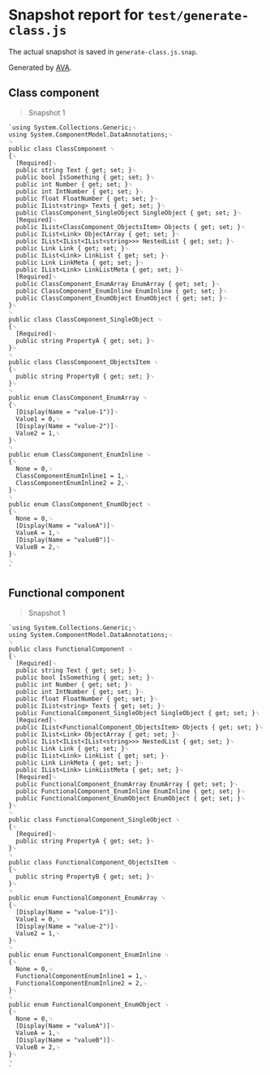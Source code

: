 # Snapshot report for `test/generate-class.js`

The actual snapshot is saved in `generate-class.js.snap`.

Generated by [AVA](https://ava.li).

## Class component

> Snapshot 1

    `using System.Collections.Generic;␊
    using System.ComponentModel.DataAnnotations;␊
    ␊
    public class ClassComponent ␊
    {␊
      [Required]␊
      public string Text { get; set; }␊
      public bool IsSomething { get; set; }␊
      public int Number { get; set; }␊
      public int IntNumber { get; set; }␊
      public float FloatNumber { get; set; }␊
      public IList<string> Texts { get; set; }␊
      public ClassComponent_SingleObject SingleObject { get; set; }␊
      [Required]␊
      public IList<ClassComponent_ObjectsItem> Objects { get; set; }␊
      public IList<Link> ObjectArray { get; set; }␊
      public IList<IList<IList<string>>> NestedList { get; set; }␊
      public Link Link { get; set; }␊
      public IList<Link> LinkList { get; set; }␊
      public Link LinkMeta { get; set; }␊
      public IList<Link> LinkListMeta { get; set; }␊
      [Required]␊
      public ClassComponent_EnumArray EnumArray { get; set; }␊
      public ClassComponent_EnumInline EnumInline { get; set; }␊
      public ClassComponent_EnumObject EnumObject { get; set; }␊
    }␊
    ␊
    public class ClassComponent_SingleObject ␊
    {␊
      [Required]␊
      public string PropertyA { get; set; }␊
    }␊
    ␊
    public class ClassComponent_ObjectsItem ␊
    {␊
      public string PropertyB { get; set; }␊
    }␊
    ␊
    public enum ClassComponent_EnumArray ␊
    {␊
      [Display(Name = "value-1")]␊
      Value1 = 0,␊
      [Display(Name = "value-2")]␊
      Value2 = 1,␊
    }␊
    ␊
    public enum ClassComponent_EnumInline ␊
    {␊
      None = 0,␊
      ClassComponentEnumInline1 = 1,␊
      ClassComponentEnumInline2 = 2,␊
    }␊
    ␊
    public enum ClassComponent_EnumObject ␊
    {␊
      None = 0,␊
      [Display(Name = "valueA")]␊
      ValueA = 1,␊
      [Display(Name = "valueB")]␊
      ValueB = 2,␊
    }␊
    ␊
    `

## Functional component

> Snapshot 1

    `using System.Collections.Generic;␊
    using System.ComponentModel.DataAnnotations;␊
    ␊
    public class FunctionalComponent ␊
    {␊
      [Required]␊
      public string Text { get; set; }␊
      public bool IsSomething { get; set; }␊
      public int Number { get; set; }␊
      public int IntNumber { get; set; }␊
      public float FloatNumber { get; set; }␊
      public IList<string> Texts { get; set; }␊
      public FunctionalComponent_SingleObject SingleObject { get; set; }␊
      [Required]␊
      public IList<FunctionalComponent_ObjectsItem> Objects { get; set; }␊
      public IList<Link> ObjectArray { get; set; }␊
      public IList<IList<IList<string>>> NestedList { get; set; }␊
      public Link Link { get; set; }␊
      public IList<Link> LinkList { get; set; }␊
      public Link LinkMeta { get; set; }␊
      public IList<Link> LinkListMeta { get; set; }␊
      [Required]␊
      public FunctionalComponent_EnumArray EnumArray { get; set; }␊
      public FunctionalComponent_EnumInline EnumInline { get; set; }␊
      public FunctionalComponent_EnumObject EnumObject { get; set; }␊
    }␊
    ␊
    public class FunctionalComponent_SingleObject ␊
    {␊
      [Required]␊
      public string PropertyA { get; set; }␊
    }␊
    ␊
    public class FunctionalComponent_ObjectsItem ␊
    {␊
      public string PropertyB { get; set; }␊
    }␊
    ␊
    public enum FunctionalComponent_EnumArray ␊
    {␊
      [Display(Name = "value-1")]␊
      Value1 = 0,␊
      [Display(Name = "value-2")]␊
      Value2 = 1,␊
    }␊
    ␊
    public enum FunctionalComponent_EnumInline ␊
    {␊
      None = 0,␊
      FunctionalComponentEnumInline1 = 1,␊
      FunctionalComponentEnumInline2 = 2,␊
    }␊
    ␊
    public enum FunctionalComponent_EnumObject ␊
    {␊
      None = 0,␊
      [Display(Name = "valueA")]␊
      ValueA = 1,␊
      [Display(Name = "valueB")]␊
      ValueB = 2,␊
    }␊
    ␊
    `
